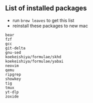 ## List of installed packages
* run `brew leaves` to get this list
* reinstall these packages to new mac
```
bear
fzf
gcc
git-delta
gnu-sed
koekeishiya/formulae/skhd
koekeishiya/formulae/yabai
neovim
qemu
ripgrep
showkey
tig
tmux
yt-dlp
zoxide
```
